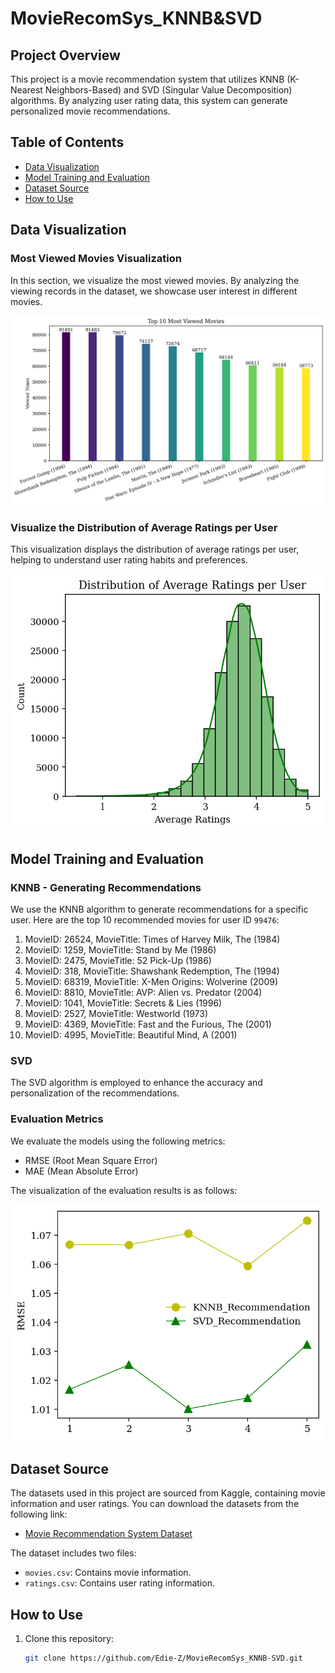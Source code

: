 # MovieRecomSys_KNNB&SVD

## Project Overview
This project is a movie recommendation system that utilizes KNNB (K-Nearest Neighbors-Based) and SVD (Singular Value Decomposition) algorithms.
By analyzing user rating data, this system can generate personalized movie recommendations.

## Table of Contents
- [Data Visualization](#data-visualization)
- [Model Training and Evaluation](#model-training-and-evaluation)
- [Dataset Source](#dataset-source)
- [How to Use](#how-to-use)

## Data Visualization

### Most Viewed Movies Visualization
In this section, we visualize the most viewed movies.
By analyzing the viewing records in the dataset, we showcase user interest in different movies.

![Most Viewed Movies](Most_Viewed.png)
### Visualize the Distribution of Average Ratings per User
This visualization displays the distribution of average ratings per user, helping to understand user rating habits and preferences.

![Average Ratings Distribution](Distribution.png)  <!-- Replace with the actual path to your visualization image -->

## Model Training and Evaluation

### KNNB - Generating Recommendations
We use the KNNB algorithm to generate recommendations for a specific user. Here are the top 10 recommended movies for user ID `99476`:

1. MovieID: 26524, MovieTitle: Times of Harvey Milk, The (1984)
2. MovieID: 1259, MovieTitle: Stand by Me (1986)
3. MovieID: 2475, MovieTitle: 52 Pick-Up (1986)
4. MovieID: 318, MovieTitle: Shawshank Redemption, The (1994)
5. MovieID: 68319, MovieTitle: X-Men Origins: Wolverine (2009)
6. MovieID: 8810, MovieTitle: AVP: Alien vs. Predator (2004)
7. MovieID: 1041, MovieTitle: Secrets & Lies (1996)
8. MovieID: 2527, MovieTitle: Westworld (1973)
9. MovieID: 4369, MovieTitle: Fast and the Furious, The (2001)
10. MovieID: 4995, MovieTitle: Beautiful Mind, A (2001)

### SVD
The SVD algorithm is employed to enhance the accuracy and personalization of the recommendations.

### Evaluation Metrics
We evaluate the models using the following metrics:
- RMSE (Root Mean Square Error)
- MAE (Mean Absolute Error)

The visualization of the evaluation results is as follows:

![Model Evaluation](RMSE.png)  <!-- Replace with the actual path to your evaluation image -->

## Dataset Source
The datasets used in this project are sourced from Kaggle, containing movie information and user ratings. You can download the datasets from the following link:
- [Movie Recommendation System Dataset](https://www.kaggle.com/datasets/parasharmanas/movie-recommendation-system/data)

The dataset includes two files:
- `movies.csv`: Contains movie information.
- `ratings.csv`: Contains user rating information.

## How to Use
1. Clone this repository:
   ```bash
   git clone https://github.com/Edie-Z/MovieRecomSys_KNNB-SVD.git
